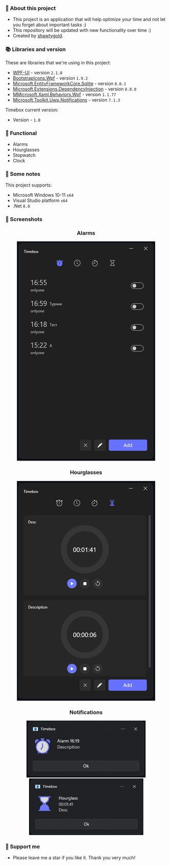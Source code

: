 ### :pencil: About this project
- This project is an application that will help optimize your time and not let you forget about important tasks :)
- This repository will be updated with new functionality over time :)
- Created by [shawtygold](https://github.com/Shawtygold).

### 📚 Libraries and version
These are libraries that we're using in this project:
- [WPF-UI](https://github.com/lepoco/wpfui) - version `2.1.0`
- [BootstrapIcons.Wpf](https://github.com/helluvamatt/BootstrapIcons.Net) - version `1.9.2`
- [Microsoft.EntityFrameworkCore.Sqlite](https://www.nuget.org/packages/Microsoft.EntityFrameworkCore.Sqlite) - version `8.0.1`
- [Microsoft.Extensions.DependencyInjection](https://www.nuget.org/packages/Microsoft.Extensions.DependencyInjection) - version `8.0.0`
- [MMicrosoft.Xaml.Behaviors.Wpf](https://www.nuget.org/packages/Microsoft.Xaml.Behaviors.Wpf) - version `1.1.77`
- [Microsoft.Toolkit.Uwp.Notifications](https://github.com/CommunityToolkit/WindowsCommunityToolkit) - version `7.1.3`

Timebox current version: 
- Version - `1.0`

### 📖 Functional
- Alarms
- Hourglasses
- Stopwatch
- Clock

 ### 📜 Some notes
 This project supports:
 - Microsoft Windows 10-11 `x64`
 - Visual Studio platform `x64`
 - .Net `8.0`

### 📸 Screenshots
<div align="center">
 <h3>Alarms</h3>
  <img src="https://github.com/Shawtygold/Timebox/blob/master/Screenshot1.jpg"/>
  <h3>Hourglasses</h3>
  <img src="https://github.com/Shawtygold/Timebox/blob/master/Screenshot2.jpg"/>
   <h3>Notifications</h3>
  <img src="https://github.com/Shawtygold/Timebox/blob/master/Screenshot3.1.jpg"/>
  <img src="https://github.com/Shawtygold/Timebox/blob/master/Screenshot4.jpg" width="357"/>
</div>

 ### 🤝 Support me
 - Please leave me a star if you like it. Thank you very much! 

